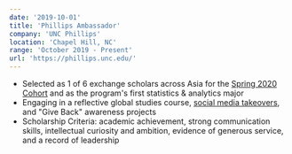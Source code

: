 ```yaml
---
date: '2019-10-01'
title: 'Phillips Ambassador'
company: 'UNC Phillips'
location: 'Chapel Hill, NC'
range: 'October 2019 - Present'
url: 'https://phillips.unc.edu/'
---
```


- Selected as 1 of 6 exchange scholars across Asia for the [Spring 2020 Cohort](https://www.unc.edu/posts/2019/12/12/six-undergraduates-selected-as-phillips-ambassadors-for-study-in-asia/) and as the program's first statistics & analytics major
- Engaging in a reflective global studies course, [social media takeovers](https://www.instagram.com/p/B8wXWZqgbmT/), and "Give Back" awareness projects
- Scholarship Criteria: academic achievement, strong communication skills, intellectual curiosity and ambition, evidence of generous service, and a record of leadership
